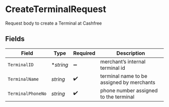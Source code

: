 # CreateTerminalRequest

Request body to create a Terminal at Cashfree


## Fields

| Field                                     | Type                                      | Required                                  | Description                               |
| ----------------------------------------- | ----------------------------------------- | ----------------------------------------- | ----------------------------------------- |
| `TerminalID`                              | **string*                                 | :heavy_minus_sign:                        | merchant’s internal terminal id           |
| `TerminalName`                            | *string*                                  | :heavy_check_mark:                        | terminal name to be assigned by merchants |
| `TerminalPhoneNo`                         | *string*                                  | :heavy_check_mark:                        | phone number assigned to the terminal     |